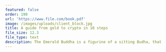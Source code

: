 ```yaml
---
featured: false
order: 190
url: 'https://www.file.com/book.pdf'
image: /images/uploads/client_block.jpg
title: A guide from gold to crypto in 10 steps
file_size: 12.3
file_type: text
description: The Emerald Buddha is a figurine of a sitting Budha, that is the is the palladium of the Kingdom of Thailand.
---
```

